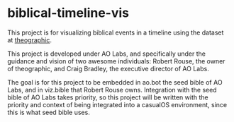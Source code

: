 # biblical-timeline-vis

This project is for visualizing biblical events in a timeline using the dataset at [theographic](https://github.com/robertrouse/theographic-bible-metadata).

This project is developed under AO Labs, and specifically under the guidance and vision of two awesome individuals: Robert Rouse, the owner of theographic, and Craig Bradley, the executive director of AO Labs.

The goal is for this project to be embedded in ao.bot the seed bible of AO Labs, and in viz.bible that Robert Rouse owns. Integration with the seed bible of AO Labs takes priority, so this project will be written with the priority and context of being integrated into a casualOS environment, since this is what seed bible uses.
